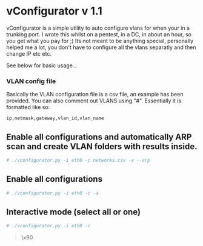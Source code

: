 # vConfigurator v 1.1

vConfigurator is a simple utility to auto configure vlans for when your in a trunking port.
I wrote this whilst on a pentest, in a DC, in about an hour, so you get what you pay for ;) 
Its not meant to be anything special, personally helped me a lot, you don't have to configure
all the vlans separatly and then change IP etc etc.

See below for basic usage...

### VLAN config file

Basically the VLAN configuration file is a csv file, an example has been provided. You can also comment out VLANS using "#". Essentially it is formatted like so:

`ip,netmask,gateway,vlan_id,vlan_name`

## Enable all configurations and automatically ARP scan and create VLAN folders with results inside.
```bash
# ./vconfigurator.py -i eth0 -c networks.csv -a --arp
```

## Enable all configurations
```bash
# ./vconfigurator.py -i eth0 -c -a
```

## Interactive mode (select all or one)
```bash
# ./vconfigurator.py -i eth0 -c 
```

> \x90
